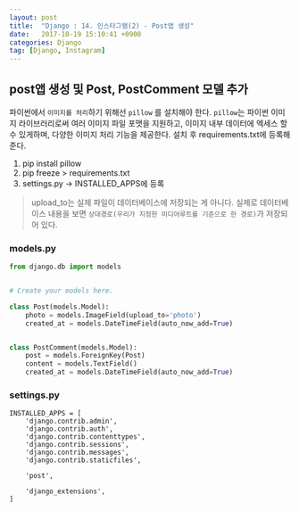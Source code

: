 ```yaml
---
layout: post
title:  "Django : 14. 인스타그램(2) - Post앱 생성"
date:   2017-10-19 15:10:41 +0900
categories: Django
tag: [Django, Instagram]
---
```



## post앱 생성 및 Post, PostComment 모델 추가

파이썬에서 `이미지를 처리`하기 위해선 `pillow` 를 설치해야 한다. `pillow`는 파이썬 이미지 라이브러리로써 여러 이미지 파일 포맷을 지원하고, 이미지 내부 데이터에 엑세스 할 수 있게하며, 다양한 이미지 처리 기능을 제공한다. 설치 후 requirements.txt에 등록해준다.

1. pip install pillow
2. pip freeze > requirements.txt
3. settings.py -> INSTALLED_APPS에 등록

> upload_to는 실제 파일이 데이터베이스에 저장되는 게 아니다. 실제로 데이터베이스 내용을 보면 `상대경로(우리가 지정한 미디어루트를 기준으로 한 경로)`가 저장되어 있다.


### models.py  

```	python
from django.db import models


# Create your models here.

class Post(models.Model):
    photo = models.ImageField(upload_to='photo')
    created_at = models.DateTimeField(auto_now_add=True)


class PostComment(models.Model):
    post = models.ForeignKey(Post)
    content = models.TextField()
    created_at = models.DateTimeField(auto_now_add=True)

```

### settings.py

```
INSTALLED_APPS = [
    'django.contrib.admin',
    'django.contrib.auth',
    'django.contrib.contenttypes',
    'django.contrib.sessions',
    'django.contrib.messages',
    'django.contrib.staticfiles',

    'post',

    'django_extensions',
]
```
